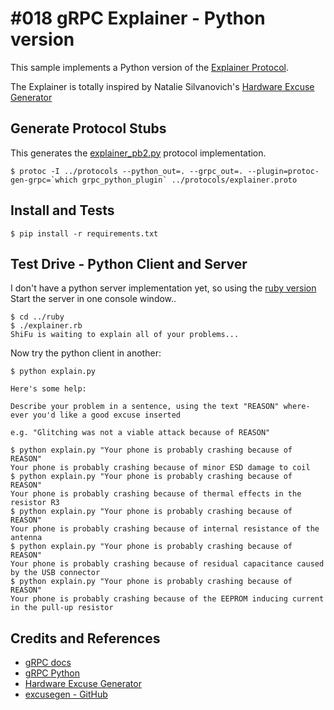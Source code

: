 # #018 gRPC Explainer - Python version

This sample implements a Python version of the
[Explainer Protocol](../protocols/explainer.proto).

The Explainer is totally inspired by Natalie Silvanovich's
[Hardware Excuse Generator](http://natashenka.ca/hardware-excuse-generator/)

## Generate Protocol Stubs

This generates the [explainer_pb2.py](./explainer_pb2.py) protocol implementation.

```
$ protoc -I ../protocols --python_out=. --grpc_out=. --plugin=protoc-gen-grpc=`which grpc_python_plugin` ../protocols/explainer.proto
```

## Install and Tests

```
$ pip install -r requirements.txt
```

## Test Drive - Python Client and Server

I don't have a python server implementation yet, so using the [ruby version](../ruby)
Start the server in one console window..

```
$ cd ../ruby
$ ./explainer.rb
ShiFu is waiting to explain all of your problems...

```

Now try the python client in another:

```
$ python explain.py

Here's some help:

Describe your problem in a sentence, using the text "REASON" where-ever you'd like a good excuse inserted

e.g. "Glitching was not a viable attack because of REASON"

$ python explain.py "Your phone is probably crashing because of REASON"
Your phone is probably crashing because of minor ESD damage to coil
$ python explain.py "Your phone is probably crashing because of REASON"
Your phone is probably crashing because of thermal effects in the resistor R3
$ python explain.py "Your phone is probably crashing because of REASON"
Your phone is probably crashing because of internal resistance of the antenna
$ python explain.py "Your phone is probably crashing because of REASON"
Your phone is probably crashing because of residual capacitance caused by the USB connector
$ python explain.py "Your phone is probably crashing because of REASON"
Your phone is probably crashing because of the EEPROM inducing current in the pull-up resistor
```

## Credits and References
* [gRPC docs](http://www.grpc.io/docs/)
* [gRPC Python](https://github.com/grpc/grpc/tree/release-0_13/src/python/grpcio)
* [Hardware Excuse Generator](http://natashenka.ca/hardware-excuse-generator/)
* [excusegen - GitHub](https://github.com/natashenka/excusegen)
